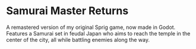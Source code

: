 # Samurai Master Returns
A remastered version of my original Sprig game, now made in Godot. Features a Samurai set in feudal Japan who aims to reach the temple in the center of the city, all while battling enemies along the way.
